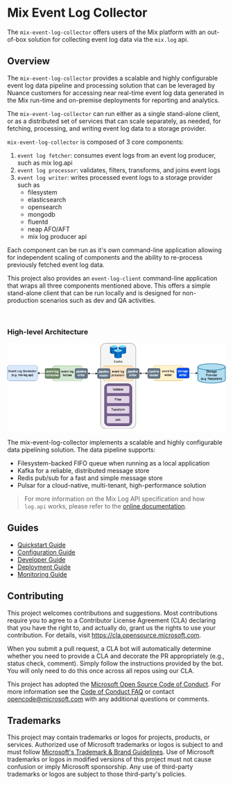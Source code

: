 # Mix Event Log Collector

The `mix-event-log-collector` offers users of the Mix platform with an out-of-box solution for collecting event log data via the `mix.log` api.

## Overview

The `mix-event-log-collector` provides a scalable and highly configurable event log data pipeline and processing solution that can be leveraged by Nuance customers for accessing near real-time event log data generated in the Mix run-time and on-premise deployments for reporting and analytics. 

The `mix-event-log-collector` can run either as a single stand-alone client, or as a distributed set of services that can scale separately, as needed, for fetching, processing, and writing event log data to a storage provider.

`mix-event-log-collector` is composed of 3 core components:
1. `event log fetcher`: consumes event logs from an event log producer, such as mix log.api
2. `event log processor`: validates, filters, transforms, and joins event logs
3. `event log writer`: writes processed event logs to a storage provider such as 
   * filesystem
   * elasticsearch
   * opensearch
   * mongodb
   * fluentd
   * neap AFO/AFT
   * mix log producer api

Each component can be run as it's own command-line application allowing for independent scaling of components and the ability to re-process previously fetched event log data.

This project also provides an `event-log-client` command-line application that wraps all three components mentioned above. This offers a simple stand-alone client that can be run locally and is designed for non-production scenarios such as dev and QA activities.

<br/>

### High-level Architecture
![event-log-collector](./guides/resources/elc-high-level-architecture.png)

The mix-event-log-collector implements a scalable and highly configurable data pipelining solution. The data pipeline supports:
* Filesystem-backed FIFO queue when running as a local application
* Kafka for a reliable, distributed message store
* Redis pub/sub for a fast and simple message store
* Pulsar for a cloud-native, multi-tenant, high-performance solution

> For more information on the Mix Log API specification and how `log.api` works, please refer to the [online documentation](https://docs.mix.nuance.com/runtime-event-logs/#nuance-mix-runtime-event-logs).

## Guides
* [Quickstart Guide](./guides/quickstart-guide.md)
* [Configuration Guide](./guides/configuration-guide.md)
* [Developer Guide](./guides/developer-guide.md)
* [Deployment Guide](./guides/deployment-guide.md)
* [Monitoring Guide](./guides/monitoring-guide.md)

## Contributing

This project welcomes contributions and suggestions.  Most contributions require you to agree to a
Contributor License Agreement (CLA) declaring that you have the right to, and actually do, grant us
the rights to use your contribution. For details, visit https://cla.opensource.microsoft.com.

When you submit a pull request, a CLA bot will automatically determine whether you need to provide
a CLA and decorate the PR appropriately (e.g., status check, comment). Simply follow the instructions
provided by the bot. You will only need to do this once across all repos using our CLA.

This project has adopted the [Microsoft Open Source Code of Conduct](https://opensource.microsoft.com/codeofconduct/).
For more information see the [Code of Conduct FAQ](https://opensource.microsoft.com/codeofconduct/faq/) or
contact [opencode@microsoft.com](mailto:opencode@microsoft.com) with any additional questions or comments.

## Trademarks

This project may contain trademarks or logos for projects, products, or services. Authorized use of Microsoft 
trademarks or logos is subject to and must follow 
[Microsoft's Trademark & Brand Guidelines](https://www.microsoft.com/en-us/legal/intellectualproperty/trademarks/usage/general).
Use of Microsoft trademarks or logos in modified versions of this project must not cause confusion or imply Microsoft sponsorship.
Any use of third-party trademarks or logos are subject to those third-party's policies.
